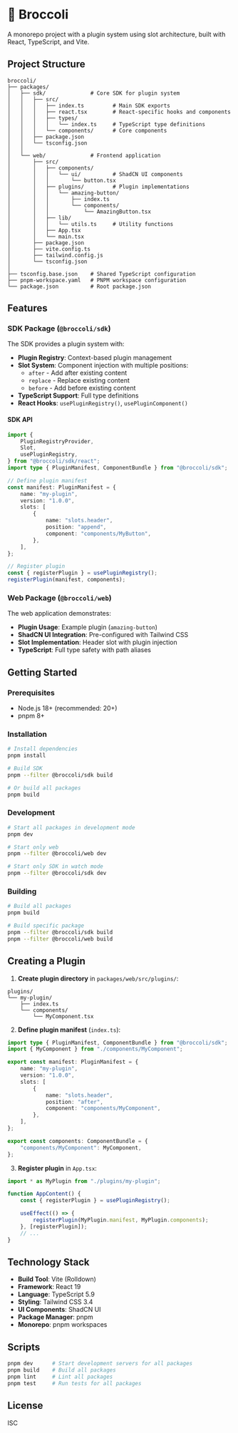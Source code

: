 # 🥦 Broccoli

A monorepo project with a plugin system using slot architecture, built with React, TypeScript, and Vite.

## Project Structure

```
broccoli/
├── packages/
│   ├── sdk/              # Core SDK for plugin system
│   │   ├── src/
│   │   │   ├── index.ts         # Main SDK exports
│   │   │   ├── react.tsx        # React-specific hooks and components
│   │   │   ├── types/
│   │   │   │   └── index.ts     # TypeScript type definitions
│   │   │   └── components/      # Core components
│   │   ├── package.json
│   │   └── tsconfig.json
│   │
│   └── web/              # Frontend application
│       ├── src/
│       │   ├── components/
│       │   │   └── ui/          # ShadCN UI components
│       │   │       └── button.tsx
│       │   ├── plugins/         # Plugin implementations
│       │   │   └── amazing-button/
│       │   │       ├── index.ts
│       │   │       └── components/
│       │   │           └── AmazingButton.tsx
│       │   ├── lib/
│       │   │   └── utils.ts     # Utility functions
│       │   ├── App.tsx
│       │   └── main.tsx
│       ├── package.json
│       ├── vite.config.ts
│       ├── tailwind.config.js
│       └── tsconfig.json
│
├── tsconfig.base.json    # Shared TypeScript configuration
├── pnpm-workspace.yaml   # PNPM workspace configuration
└── package.json          # Root package.json
```

## Features

### SDK Package (`@broccoli/sdk`)

The SDK provides a plugin system with:

-   **Plugin Registry**: Context-based plugin management
-   **Slot System**: Component injection with multiple positions:
    -   `after` - Add after existing content
    -   `replace` - Replace existing content
    -   `before` - Add before existing content
-   **TypeScript Support**: Full type definitions
-   **React Hooks**: `usePluginRegistry()`, `usePluginComponent()`

#### SDK API

```typescript
import {
    PluginRegistryProvider,
    Slot,
    usePluginRegistry,
} from "@broccoli/sdk/react";
import type { PluginManifest, ComponentBundle } from "@broccoli/sdk";

// Define plugin manifest
const manifest: PluginManifest = {
    name: "my-plugin",
    version: "1.0.0",
    slots: [
        {
            name: "slots.header",
            position: "append",
            component: "components/MyButton",
        },
    ],
};

// Register plugin
const { registerPlugin } = usePluginRegistry();
registerPlugin(manifest, components);
```

### Web Package (`@broccoli/web`)

The web application demonstrates:

-   **Plugin Usage**: Example plugin (`amazing-button`)
-   **ShadCN UI Integration**: Pre-configured with Tailwind CSS
-   **Slot Implementation**: Header slot with plugin injection
-   **TypeScript**: Full type safety with path aliases

## Getting Started

### Prerequisites

-   Node.js 18+ (recommended: 20+)
-   pnpm 8+

### Installation

```bash
# Install dependencies
pnpm install

# Build SDK
pnpm --filter @broccoli/sdk build

# Or build all packages
pnpm build
```

### Development

```bash
# Start all packages in development mode
pnpm dev

# Start only web
pnpm --filter @broccoli/web dev

# Start only SDK in watch mode
pnpm --filter @broccoli/sdk dev
```

### Building

```bash
# Build all packages
pnpm build

# Build specific package
pnpm --filter @broccoli/sdk build
pnpm --filter @broccoli/web build
```

## Creating a Plugin

1. **Create plugin directory** in `packages/web/src/plugins/`:

```
plugins/
└── my-plugin/
    ├── index.ts
    └── components/
        └── MyComponent.tsx
```

2. **Define plugin manifest** (`index.ts`):

```typescript
import type { PluginManifest, ComponentBundle } from "@broccoli/sdk";
import { MyComponent } from "./components/MyComponent";

export const manifest: PluginManifest = {
    name: "my-plugin",
    version: "1.0.0",
    slots: [
        {
            name: "slots.header",
            position: "after",
            component: "components/MyComponent",
        },
    ],
};

export const components: ComponentBundle = {
    "components/MyComponent": MyComponent,
};
```

3. **Register plugin** in `App.tsx`:

```typescript
import * as MyPlugin from "./plugins/my-plugin";

function AppContent() {
    const { registerPlugin } = usePluginRegistry();

    useEffect(() => {
        registerPlugin(MyPlugin.manifest, MyPlugin.components);
    }, [registerPlugin]);
    // ...
}
```

## Technology Stack

-   **Build Tool**: Vite (Rolldown)
-   **Framework**: React 19
-   **Language**: TypeScript 5.9
-   **Styling**: Tailwind CSS 3.4
-   **UI Components**: ShadCN UI
-   **Package Manager**: pnpm
-   **Monorepo**: pnpm workspaces

## Scripts

```bash
pnpm dev      # Start development servers for all packages
pnpm build    # Build all packages
pnpm lint     # Lint all packages
pnpm test     # Run tests for all packages
```

## License

ISC
